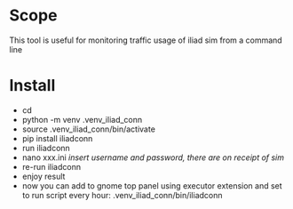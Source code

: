 # Scope
This tool is useful for monitoring traffic usage of iliad sim from a command line

# Install

- cd
- python -m venv .venv_iliad_conn
- source .venv_iliad_conn/bin/activate
- pip install iliadconn
- run iliadconn
- nano xxx.ini *insert username and password, there are on receipt of sim*
- re-run iliadconn
- enjoy result
- now you can add to gnome top panel using executor extension and set to run script every hour: .venv_iliad_conn/bin/iliadconn